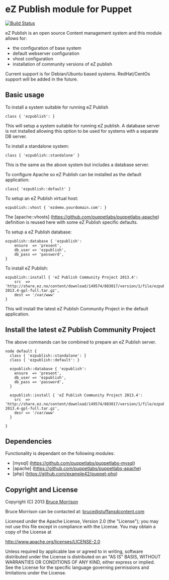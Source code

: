 eZ Publish module for Puppet
===========================

[![Build Status](https://secure.travis-ci.org/brucem/puppet-ezpublish.png)](http://travis-ci.org/brucem/puppet-ezpublish)

eZ Publish is an open source Content management system and this module allows
for: 
- the configuration of base system
- default webserver configuration
- vhost configuration
- installation of community versions of eZ publish

Current support is for Debian/Ubuntu based systems.  RedHat/CentOs support will
be added in the future.


Basic usage
-----------
To install a system suitable for running eZ Publish

    class { 'ezpublish': }

This will setup a system suitable for running eZ publish.  A database server is
not installed allowing this option to be used for systems with a separate DB
server.

To install a standalone system: 

    class { 'ezpublish::standalone' }

This is the same as the above system but includes a database server.


To configure Apache so eZ Publish can be installed as the default application: 

    class{ 'ezpublish::default' }

To setup an eZ Publish virtual host:

    ezpublish::vhost { 'ezdemo.yourdomain.com': }

The [apache::vhosts] (https://github.com/puppetlabs/puppetlabs-apache)
definition is reused here with some eZ Publish specific defaults.

To setup a eZ Publish database:

    ezpublish::database { 'ezpublish':
        ensure  => 'present',
        db_user => 'ezpublish',
        db_pass => 'password',
    }

To install eZ Publish:

    ezpublish::install { 'eZ Publish Community Project 2013.4':
        src  => 'http://share.ez.no/content/download/149574/883017/version/1/file/ezpublish5_community_project-2013.4-gpl-full.tar.gz',
        dest => '/var/www'
    }

This will install the latest eZ Publish Community Project in the default application.

Install the latest eZ Publish Community Project
-----------------------------------------------
The above commands can be combined to prepare an eZ Publish server.

    node default {
      class { 'ezpublish::standalone': }
      class { 'ezpublish::default': }

      ezpublish::database { 'ezpublish':
        ensure  => 'present',
        db_user => 'ezpublish',
        db_pass => 'password',
      }

      ezpublish::install { 'eZ Publish Community Project 2013.4':
        src  => 'http://share.ez.no/content/download/149574/883017/version/1/file/ezpublish5_community_project-2013.4-gpl-full.tar.gz',
        desr => '/var/www'
      }

    }

Dependencies
------------
Functionality is dependant on the following modules:

- [mysql] (https://github.com/puppetlabs/puppetlabs-mysql)
- [apache] (https://github.com/puppetlabs/puppetlabs-apache)
- [php] (https://github.com/example42/puppet-php)

Copyright and License
---------------------

Copyright (C) 2013 [Bruce Morrison](http://www.stuffandcontent.com/)

Bruce Morrison can be contacted at: bruce@stuffansdcontent.com

Licensed under the Apache License, Version 2.0 (the "License");
you may not use this file except in compliance with the License.
You may obtain a copy of the License at

  http://www.apache.org/licenses/LICENSE-2.0

Unless required by applicable law or agreed to in writing, software
distributed under the License is distributed on an "AS IS" BASIS,
WITHOUT WARRANTIES OR CONDITIONS OF ANY KIND, either express or implied.
See the License for the specific language governing permissions and
limitations under the License.
